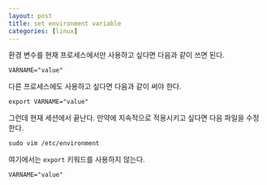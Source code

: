 ```yaml
---
layout: post
title: set environment variable
categories: [linux]
---
```


환경 변수를 현재 프로세스에서만 사용하고 싶다면 다음과 같이 쓰면 된다.

```
VARNAME="value"
```

다른 프로세스에도 사용하고 싶다면 다음과 같이 써야 한다.

```
export VARNAME="value"
```

그런데 현재 세션에서 끝난다. 만약에 지속적으로 적용시키고 싶다면 다음 파일을 수정한다.

```
sudo vim /etc/environment
```

여기에서는 `export` 키워드를 사용하지 않는다.

```
VARNAME="value"
```


